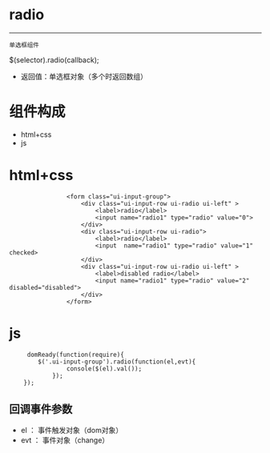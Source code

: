 
# radio
***
	单选框组件

$(selector).radio(callback);

*	返回值：单选框对象（多个时返回数组）

# 组件构成
* html+css
* js

# html+css
					<form class="ui-input-group">
                        <div class="ui-input-row ui-radio ui-left" >
                            <label>radio</label>
                            <input name="radio1" type="radio" value="0">
                        </div>
                        <div class="ui-input-row ui-radio">
                            <label>radio</label>
                            <input  name="radio1" type="radio" value="1" checked>
                        </div>
                        <div class="ui-input-row ui-radio ui-left" >
                            <label>disabled radio</label>
                            <input name="radio1" type="radio" value="2" disabled="disabled">
                        </div>
                    </form>


# js
		 domReady(function(require){
            $('.ui-input-group').radio(function(el,evt){
                    console($(el).val());
                });
        });

## 回调事件参数

*	el ： 事件触发对象（dom对象）
*	evt ： 事件对象（change）